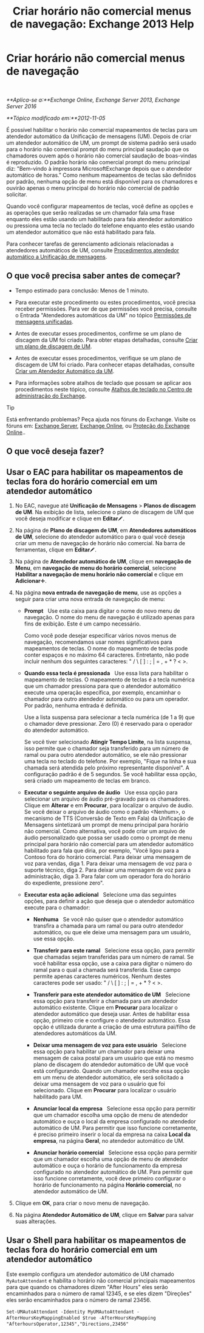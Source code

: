 ﻿---
title: 'Criar horário não comercial menus de navegação: Exchange 2013 Help'
TOCTitle: Criar horário não comercial menus de navegação
ms:assetid: bfe81ed6-9648-4882-8baf-ac93ea30a8ca
ms:mtpsurl: https://technet.microsoft.com/pt-br/library/Bb232175(v=EXCHG.150)
ms:contentKeyID: 50486549
ms.date: 05/22/2018
mtps_version: v=EXCHG.150
ms.translationtype: MT
---

# Criar horário não comercial menus de navegação

 

_**Aplica-se a:**Exchange Online, Exchange Server 2013, Exchange Server 2016_

_**Tópico modificado em:**2012-11-05_

É possível habilitar o horário não comercial mapeamentos de teclas para um atendedor automático da Unificação de mensagens (UM). Depois de criar um atendedor automático de UM, um prompt de sistema padrão será usado para o horário não comercial prompt do menu principal saudação que os chamadores ouvem após o horário não comercial saudação de boas-vindas é reproduzido. O padrão horário não comercial prompt do menu principal diz: "Bem-vindo à impressora MicrosoftExchange depois que o atendedor automático de horas." Como nenhum mapeamentos de teclas são definidos por padrão, nenhuma opção de menu está disponível para os chamadores e ouvirão apenas o menu principal do horário não comercial de padrão solicitar.

Quando você configurar mapeamentos de teclas, você define as opções e as operações que serão realizadas se um chamador fala uma frase enquanto eles estão usando um habilitado para fala atendedor automático ou pressiona uma tecla no teclado do telefone enquanto eles estão usando um atendedor automático que não está habilitado para fala.

Para conhecer tarefas de gerenciamento adicionais relacionadas a atendedores automáticos de UM, consulte [Procedimentos atendedor automático a Unificação de mensagens](um-auto-attendant-procedures-exchange-2013-help.md).

## O que você precisa saber antes de começar?

  - Tempo estimado para conclusão: Menos de 1 minuto.

  - Para executar este procedimento ou estes procedimentos, você precisa receber permissões. Para ver de que permissões você precisa, consulte o Entrada "Atendedores automáticos da UM" no tópico [Permissões de mensagens unificadas](unified-messaging-permissions-exchange-2013-help.md).

  - Antes de executar esses procedimentos, confirme se um plano de discagem da UM foi criado. Para obter etapas detalhadas, consulte [Criar um plano de discagem de UM](create-a-um-dial-plan-exchange-2013-help.md).

  - Antes de executar esses procedimentos, verifique se um plano de discagem de UM foi criado. Para conhecer etapas detalhadas, consulte [Criar um Atendedor Automático da UM](create-a-um-auto-attendant-exchange-2013-help.md).

  - Para informações sobre atalhos de teclado que possam se aplicar aos procedimentos neste tópico, consulte [Atalhos de teclado no Centro de administração do Exchange](keyboard-shortcuts-in-the-exchange-admin-center-exchange-online-protection-help.md).


> [!TIP]
> Está enfrentando problemas? Peça ajuda nos fóruns do Exchange. Visite os fóruns em: <A href="https://go.microsoft.com/fwlink/p/?linkid=60612">Exchange Server</A>, <A href="https://go.microsoft.com/fwlink/p/?linkid=267542">Exchange Online</A>, ou <A href="https://go.microsoft.com/fwlink/p/?linkid=285351">Proteção do Exchange Online</A>..



## O que você deseja fazer?

## Usar o EAC para habilitar os mapeamentos de teclas fora do horário comercial em um atendedor automático

1.  No EAC, navegue até **Unificação de Mensagens** \> **Planos de discagem de UM**. Na exibição de lista, selecione o plano de discagem de UM que você deseja modificar e clique em **Editar**![Ícone de edição](images/JJ218640.6f53ccb2-1f13-4c02-bea0-30690e6ea71d(EXCHG.150).gif "Ícone de edição").

2.  Na página de **Plano de discagem de UM**, em **Atendedores automáticos de UM**, selecione do atendedor automático para o qual você deseja criar um menu de navegação de horário não comercial. Na barra de ferramentas, clique em **Editar**![Ícone de edição](images/JJ218640.6f53ccb2-1f13-4c02-bea0-30690e6ea71d(EXCHG.150).gif "Ícone de edição").

3.  Na página de **Atendedor automático de UM**, clique em **navegação de Menu**, em **navegação de menu do horário comercial**, selecione **Habilitar a navegação de menu horário não comercial** e clique em **Adicionar**![Ícone Adicionar](images/JJ218640.c1e75329-d6d7-4073-a27d-498590bbb558(EXCHG.150).gif "Ícone Adicionar").

4.  Na página **nova entrada de navegação de menu**, use as opções a seguir para criar uma nova entrada de navegação de menu:
    
      - **Prompt**   Use esta caixa para digitar o nome do novo menu de navegação. O nome do menu de navegação é utilizado apenas para fins de exibição. Este é um campo necessário.
        
        Como você pode desejar especificar vários novos menus de navegação, recomendamos usar nomes significativos para mapeamentos de teclas. O nome do mapeamento de teclas pode conter espaços e no máximo 64 caracteres. Entretanto, não pode incluir nenhum dos seguintes caracteres: " / \\ \[ \] : ; | = , + \* ? \< \>.
    
      - **Quando essa tecla é pressionada**   Use essa lista para habilitar o mapeamento de teclas. O mapeamento de teclas é a tecla numérica que um chamador pressiona para que o atendedor automático execute uma operação específica, por exemplo, encaminhar o chamador para outro atendedor automático ou para um operador. Por padrão, nenhuma entrada é definida.
        
        Use a lista suspensa para selecionar a tecla numérica (de 1 a 9) que o chamador deve pressionar. Zero (0) é reservado para o operador do atendedor automático.
        
        Se você tiver selecionado **Atingir Tempo Limite**, na lista suspensa, isso permite que o chamador seja transferido para um número de ramal ou para outro atendedor automático, se ele não pressionar uma tecla no teclado do telefone. Por exemplo, "Fique na linha e sua chamada será atendida pelo próximo representante disponível". A configuração padrão é de 5 segundos. Se você habilitar essa opção, será criado um mapeamento de teclas em branco.
    
      - **Executar o seguinte arquivo de áudio**   Use essa opção para selecionar um arquivo de áudio pré-gravado para os chamadores. Clique em **Alterar** e em **Procurar**, para localizar o arquivo de áudio. Se você deixar o arquivo de áudio como o padrão \<Nenhum\>, o mecanismo de TTS (Conversão de Texto em Fala) da Unificação de Mensagens sintetizará um prompt de menu principal para horário não comercial. Como alternativa, você pode criar um arquivo de áudio personalizado que possa ser usado como o prompt de menu principal para horário não comercial para um atendedor automático habilitado para fala que diria, por exemplo, "Você ligou para a Contoso fora do horário comercial. Para deixar uma mensagem de voz para vendas, diga 1. Para deixar uma mensagem de voz para o suporte técnico, diga 2. Para deixar uma mensagem de voz para a administração, diga 3. Para falar com um operador fora do horário do expediente, pressione zero".
    
      - **Executar esta ação adicional**   Selecione uma das seguintes opções, para definir a ação que deseja que o atendedor automático execute para o chamador:
        
          - **Nenhuma**   Se você não quiser que o atendedor automático transfira a chamada para um ramal ou para outro atendedor automático, ou que ele deixe uma mensagem para um usuário, use essa opção.
        
          - **Transferir para este ramal**   Selecione essa opção, para permitir que chamadas sejam transferidas para um número de ramal. Se você habilitar essa opção, use a caixa para digitar o número do ramal para o qual a chamada será transferida. Esse campo permite apenas caracteres numéricos. Nenhum destes caracteres pode ser usado: " / \\ \[ \] : ; | = , + \* ? \< \>.
        
          - **Transferir para este atendedor automático de UM**   Selecione essa opção para transferir a chamada para um atendedor automático existente. Clique em **Procurar** para localizar o atendedor automático que deseja usar. Antes de habilitar essa opção, primeiro crie e configure o atendedor automático. Essa opção é utilizada durante a criação de uma estrutura pai/filho de atendedores automáticos da UM.
        
          - **Deixar uma mensagem de voz para este usuário**   Selecione essa opção para habilitar um chamador para deixar uma mensagem de caixa postal para um usuário que está no mesmo plano de discagem do atendedor automático de UM que você está configurando. Quando um chamador escolhe essa opção em um menu de atendedor automático, ele será solicitado a deixar uma mensagem de voz para o usuário que foi selecionado. Clique em **Procurar** para localizar o usuário habilitado para UM.
        
          - **Anunciar local da empresa**   Selecione essa opção para permitir que um chamador escolha uma opção de menu de atendedor automático e ouça o local da empresa configurado no atendedor automático de UM. Para permitir que isso funcione corretamente, é preciso primeiro inserir o local da empresa na caixa **Local da empresa**, na página **Geral**, no atendedor automático de UM.
        
          - **Anunciar horário comercial**   Selecione essa opção para permitir que um chamador escolha uma opção de menu de atendedor automático e ouça o horário de funcionamento da empresa configurado no atendedor automático de UM. Para permitir que isso funcione corretamente, você deve primeiro configurar o horário de funcionamento na página **Horário comercial**, no atendedor automático de UM.

5.  Clique em **OK**, para criar o novo menu de navegação.

6.  Na página **Atendedor Automático de UM**, clique em **Salvar** para salvar suas alterações.

## Usar o Shell para habilitar os mapeamentos de teclas fora do horário comercial em um atendedor automático

Este exemplo configura um atendedor automático de UM chamado `MyAutoAttendant` e habilita o horário não comercial principais mapeamentos para que quando os chamadores dizem "After Hours" eles serão encaminhados para o número de ramal 12345, e se eles dizem "Direções" eles serão encaminhados para o número de ramal 23456.

    Set-UMAutoAttendant -Identity MyUMAutoAttendant -AfterHoursKeyMappingEnabled $true -AfterHoursKeyMapping "AfterhoursOperator,12345","Directions,23456"

